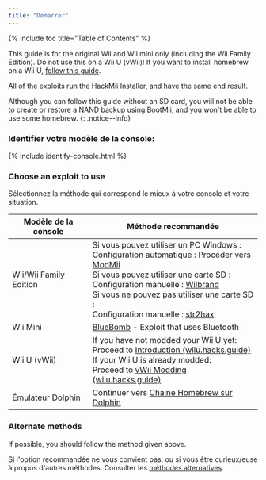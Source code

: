 ```yaml
---
title: "Démarrer"
---
```


{% include toc title="Table of Contents" %}

This guide is for the original Wii and Wii mini only (including the Wii Family Edition). Do not use this on a Wii U (vWii)! If you want to install homebrew on a Wii U, [follow this guide](https://wiiu.hacks.guide).

All of the exploits run the HackMii Installer, and have the same end result.

Although you can follow this guide without an SD card, you will not be able to create or restore a NAND backup using BootMii, and you won't be able to use some homebrew.
{: .notice--info}

### Identifier votre modèle de la console:

{% include identify-console.html %}<br>

### Choose an exploit to use

Sélectionnez la méthode qui correspond le mieux à votre console et votre situation.

| Modèle de la console   | Méthode recommandée                                                                                                                                                                                                                                                                                                                           |
| ---------------------- | --------------------------------------------------------------------------------------------------------------------------------------------------------------------------------------------------------------------------------------------------------------------------------------------------------------------------------------------- |
| Wii/Wii Family Edition | Si vous pouvez utiliser un PC Windows :<br> Configuration automatique : Procéder vers [ModMii](modmii)<br> Si vous pouvez utiliser une carte SD :<br> Configuration manuelle : [Wilbrand](wilbrand)<br> Si vous ne pouvez pas utiliser une carte SD :<br> Configuration manuelle : [str2hax](str2hax)<br> |
| Wii Mini               | [BlueBomb](bluebomb) - Exploit that uses Bluetooth                                                                                                                                                                                                                                                                                            |
| Wii U (vWii)           | If you have not modded your Wii U yet:<br> Proceed to [Introduction (wiiu.hacks.guide)](https://wiiu.hacks.guide/#/)<br> If your Wii U is already modded:<br> Proceed to [vWii Modding (wiiu.hacks.guide)](https://wiiu.hacks.guide/#/vwii/sd-preparation)                                                                  |
| Émulateur Dolphin      | Continuer vers [Chaine Homebrew sur Dolphin](homebrew-dolphin)                                                                                                                                                                                                                                                                                |

### Alternate methods

If possible, you should follow the method given above.

Si l'option recommandée ne vous convient pas, ou si vous être curieux/euse à propos d'autres méthodes. Consulter les [méthodes alternatives](legacy-exploits).
